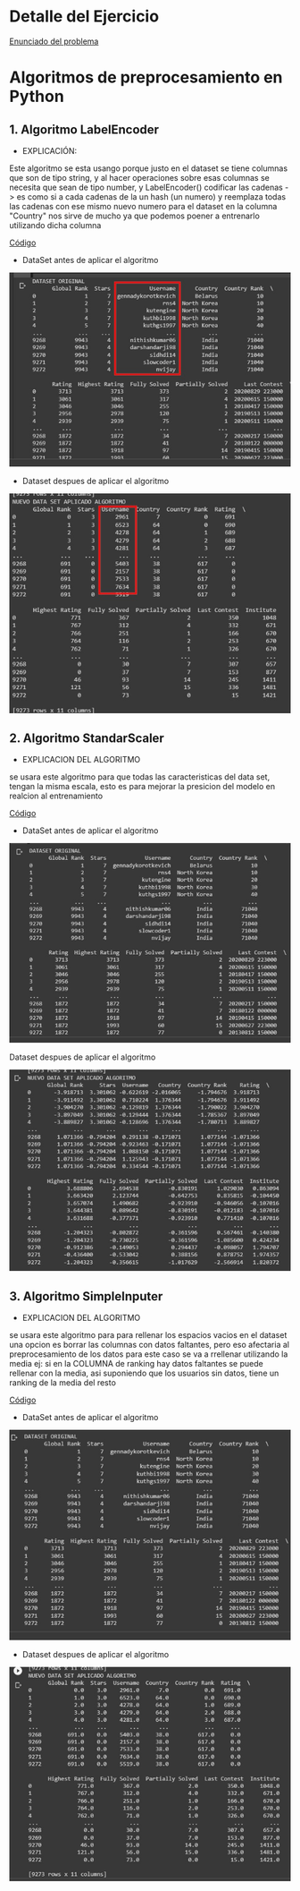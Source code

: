 # Detalle del Ejercicio

[Enunciado del problema](https://github.com/OsvaldoRodriguez/INF-354-2-23-IA-PRIMER-PARCIAL/blob/master/PREGUNTA%206/Enunciado.txt)

# Algoritmos de preprocesamiento en Python



## 1. Algoritmo LabelEncoder

- EXPLICACIÓN:

Este algoritmo se esta usango porque justo en el dataset se tiene columnas que son de tipo string,
y al hacer operaciones sobre esas columnas se  necesita que sean de tipo number, y LabelEncoder()
codificar las cadenas -> es como si a cada cadenas de la un hash (un numero) y reemplaza todas las cadenas con ese mismo nuevo numero
para el dataset en la columna "Country" nos sirve de mucho ya que  podemos poener a entrenarlo utilizando dicha columna

[Código](https://github.com/OsvaldoRodriguez/INF-354-2-23-IA-PRIMER-PARCIAL/blob/master/PREGUNTA%206/algoritmo1.py)

- DataSet antes de aplicar el algoritmo

![Solucion](https://github.com/OsvaldoRodriguez/INF-354-2-23-IA-PRIMER-PARCIAL/blob/master/PREGUNTA%206/algoritmo1_inicio.jpeg)

- Dataset despues de aplicar el algoritmo

![Solucion](https://github.com/OsvaldoRodriguez/INF-354-2-23-IA-PRIMER-PARCIAL/blob/master/PREGUNTA%206/algoritmo1_fin.jpeg)


## 2. Algoritmo StandarScaler

- EXPLICACION DEL ALGORITMO

se usara este algoritmo para que todas las caracteristicas del data set, tengan la misma escala, esto es para  mejorar la presicion del modelo
en realcion al entrenamiento

[Código](https://github.com/OsvaldoRodriguez/INF-354-2-23-IA-PRIMER-PARCIAL/blob/master/PREGUNTA%206/algoritmo2.py)

- DataSet antes de aplicar el algoritmo

![Solucion](https://github.com/OsvaldoRodriguez/INF-354-2-23-IA-PRIMER-PARCIAL/blob/master/PREGUNTA%206/algoritmo2_inicio.jpeg)

Dataset despues de aplicar el algoritmo

![Solucion](https://github.com/OsvaldoRodriguez/INF-354-2-23-IA-PRIMER-PARCIAL/blob/master/PREGUNTA%206/algoritmo2_fin.jpeg)


## 3. Algoritmo SimpleInputer

- EXPLICACION DEL ALGORITMO

se usara este algoritmo para para rellenar los espacios vacios en el dataset
una opcion es borrar las columnas con datos faltantes, pero eso afectaria al preprocesamiento de los datos
para este caso se va a rrellenar utilizando la media
ej: si en la COLUMNA de ranking hay datos faltantes se puede rellenar con la media, asi suponiendo que los usuarios sin datos, tiene  un ranking de la media del resto


[Código](https://github.com/OsvaldoRodriguez/INF-354-2-23-IA-PRIMER-PARCIAL/blob/master/PREGUNTA%206/algoritmo3.py)

- DataSet antes de aplicar el algoritmo

![Solucion](https://github.com/OsvaldoRodriguez/INF-354-2-23-IA-PRIMER-PARCIAL/blob/master/PREGUNTA%206/algoritmo3_inicio.jpeg)

- Dataset despues de aplicar el algoritmo

![Solucion](https://github.com/OsvaldoRodriguez/INF-354-2-23-IA-PRIMER-PARCIAL/blob/master/PREGUNTA%206/algoritmo3_fin.jpeg)
